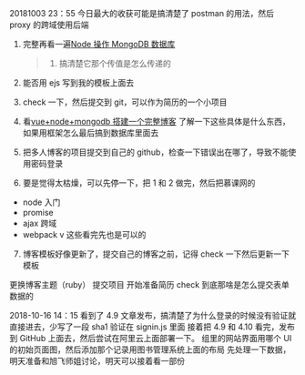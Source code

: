 20181003 23：55
今日最大的收获可能是搞清楚了 postman 的用法，然后 proxy 的跨域使用后端

1. 完整再看一遍[Node 操作 MongoDB 数据库](https://github.com/liuxing/node-abc/tree/master/lesson8/MongoDB)
   > 1. 搞清楚它那个传值是怎么传递的
2. 能否用 ejs 写到我的模板上面去
3. check 一下，然后提交到 git，可以作为简历的一个小项目

4. 看[vue+node+mongodb 搭建一个完整博客](http://dzblog.cn/article/5a69609c3c04164b0bd4b964)
   了解一下这些具体是什么东西，如果用框架怎么最后搞到数据库里面去

5. 把多人博客的项目提交到自己的 github，检查一下错误出在哪了，导致不能使用密码登录

6. 要是觉得太枯燥，可以先停一下，把 1 和 2 做完，然后把慕课网的

- node 入门
- promise
- ajax 跨域
- webpack
  v 这些看完先也是可以的

7. 博客模板好像更新了，提交自己的博客之前，记得 check 一下然后更新一下模板

更换博客主题（ruby）
提交项目
开始准备简历
check 到底那啥是怎么提交表单数据的

2018-10-16 14：15
看到了 4.9 文章发布，搞清楚了为什么登录的时候没有验证就直接进去，少写了一段 sha1 验证在 signin.js 里面
接着把 4.9 和 4.10 看完，发布到 GitHub 上面去，然后尝试在阿里云上面部署一下。
组里的网站界面用哪个 UI 的初始页面图，然后添加那个记录用图书管理系统上面的布局
先处理一下数据，明天准备和旭飞师姐讨论，明天可以接着看一部份
